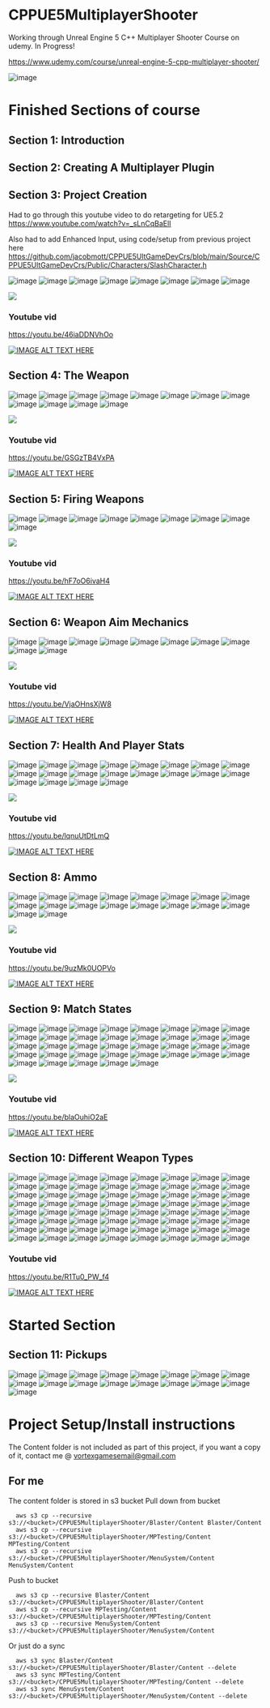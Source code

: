 # CPPUE5MultiplayerShooter



Working through Unreal Engine 5 C++ Multiplayer Shooter Course on udemy. In Progress!

https://www.udemy.com/course/unreal-engine-5-cpp-multiplayer-shooter/

![image](https://media.githubusercontent.com/media/jacobmott/CPPUE5MultiplayerShooter/main/Screenshots/UnrealEngine5C%2B%2BMultiplayerShooterUdemy.png)


# Finished Sections of course

## Section 1: Introduction

## Section 2: Creating A Multiplayer Plugin

## Section 3: Project Creation

Had to go through this youtube video to do retargeting for UE5.2
https://www.youtube.com/watch?v=_sLnCqBaElI

Also had to add Enhanced Input, using code/setup from previous project here
https://github.com/jacobmott/CPPUE5UltGameDevCrs/blob/main/Source/CPPUE5UltGameDevCrs/Public/Characters/SlashCharacter.h

![image](https://media.githubusercontent.com/media/jacobmott/CPPUE5MultiplayerShooter/main/Screenshots/CPPUE5MultiplayerShooter-Section1-3_1.png)
![image](https://media.githubusercontent.com/media/jacobmott/CPPUE5MultiplayerShooter/main/Screenshots/CPPUE5MultiplayerShooter-Section1-3_2.png)
![image](https://media.githubusercontent.com/media/jacobmott/CPPUE5MultiplayerShooter/main/Screenshots/CPPUE5MultiplayerShooter-Section1-3_3.png)
![image](https://media.githubusercontent.com/media/jacobmott/CPPUE5MultiplayerShooter/main/Screenshots/CPPUE5MultiplayerShooter-Section1-3_4.png)
![image](https://media.githubusercontent.com/media/jacobmott/CPPUE5MultiplayerShooter/main/Screenshots/CPPUE5MultiplayerShooter-Section1-3_5.png)
![image](https://media.githubusercontent.com/media/jacobmott/CPPUE5MultiplayerShooter/main/Screenshots/CPPUE5MultiplayerShooter-Section1-3_6.png)
![image](https://media.githubusercontent.com/media/jacobmott/CPPUE5MultiplayerShooter/main/Screenshots/CPPUE5MultiplayerShooter-Section1-3_7.png)
![image](https://media.githubusercontent.com/media/jacobmott/CPPUE5MultiplayerShooter/main/Screenshots/CPPUE5MultiplayerShooter-Section1-3_8.png)


![](https://media.githubusercontent.com/media/jacobmott/CPPUE5MultiplayerShooter/main/Screenshots/CPPUE5MultiplayerShooter-Section1-3.gif)


### Youtube vid

https://youtu.be/46iaDDNVhOo

[![IMAGE ALT TEXT HERE](https://img.youtube.com/vi/46iaDDNVhOo/0.jpg)](https://youtu.be/46iaDDNVhOo)


## Section 4: The Weapon

![image](https://media.githubusercontent.com/media/jacobmott/CPPUE5MultiplayerShooter/main/Screenshots/Sec4TheWeapon1.png)
![image](https://media.githubusercontent.com/media/jacobmott/CPPUE5MultiplayerShooter/main/Screenshots/Sec4TheWeapon2.png)
![image](https://media.githubusercontent.com/media/jacobmott/CPPUE5MultiplayerShooter/main/Screenshots/Sec4TheWeapon3.png)
![image](https://media.githubusercontent.com/media/jacobmott/CPPUE5MultiplayerShooter/main/Screenshots/Sec4TheWeapon4.png)
![image](https://media.githubusercontent.com/media/jacobmott/CPPUE5MultiplayerShooter/main/Screenshots/Sec4TheWeapon5.png)
![image](https://media.githubusercontent.com/media/jacobmott/CPPUE5MultiplayerShooter/main/Screenshots/Sec4TheWeapon6.png)
![image](https://media.githubusercontent.com/media/jacobmott/CPPUE5MultiplayerShooter/main/Screenshots/Sec4TheWeapon7.png)
![image](https://media.githubusercontent.com/media/jacobmott/CPPUE5MultiplayerShooter/main/Screenshots/Sec4TheWeapon8.png)
![image](https://media.githubusercontent.com/media/jacobmott/CPPUE5MultiplayerShooter/main/Screenshots/Sec4TheWeapon9.png)
![image](https://media.githubusercontent.com/media/jacobmott/CPPUE5MultiplayerShooter/main/Screenshots/Sec4TheWeapon10.png)
![image](https://media.githubusercontent.com/media/jacobmott/CPPUE5MultiplayerShooter/main/Screenshots/Sec4TheWeapon11.png)
![image](https://media.githubusercontent.com/media/jacobmott/CPPUE5MultiplayerShooter/main/Screenshots/Sec4TheWeapon12.png)


![](https://media.githubusercontent.com/media/jacobmott/CPPUE5MultiplayerShooter/main/Screenshots/Sec4TheWeapon.gif)


### Youtube vid

https://youtu.be/GSGzTB4VxPA

[![IMAGE ALT TEXT HERE](https://img.youtube.com/vi/GSGzTB4VxPA/0.jpg)](https://youtu.be/GSGzTB4VxPA)


## Section 5: Firing Weapons

![image](https://media.githubusercontent.com/media/jacobmott/CPPUE5MultiplayerShooter/main/Screenshots/FiringWeapons1.png)
![image](https://media.githubusercontent.com/media/jacobmott/CPPUE5MultiplayerShooter/main/Screenshots/FiringWeapons2.png)
![image](https://media.githubusercontent.com/media/jacobmott/CPPUE5MultiplayerShooter/main/Screenshots/FiringWeapons3.png)
![image](https://media.githubusercontent.com/media/jacobmott/CPPUE5MultiplayerShooter/main/Screenshots/FiringWeapons4.png)
![image](https://media.githubusercontent.com/media/jacobmott/CPPUE5MultiplayerShooter/main/Screenshots/FiringWeapons5.png)
![image](https://media.githubusercontent.com/media/jacobmott/CPPUE5MultiplayerShooter/main/Screenshots/FiringWeapons6.png)
![image](https://media.githubusercontent.com/media/jacobmott/CPPUE5MultiplayerShooter/main/Screenshots/FiringWeapons7.png)
![image](https://media.githubusercontent.com/media/jacobmott/CPPUE5MultiplayerShooter/main/Screenshots/FiringWeapons8.png)
![image](https://media.githubusercontent.com/media/jacobmott/CPPUE5MultiplayerShooter/main/Screenshots/FiringWeapons9.png)


![](https://media.githubusercontent.com/media/jacobmott/CPPUE5MultiplayerShooter/main/Screenshots/FiringWeapons.gif)


### Youtube vid

https://youtu.be/hF7oO6ivaH4

[![IMAGE ALT TEXT HERE](https://img.youtube.com/vi/hF7oO6ivaH4/0.jpg)](https://youtu.be/hF7oO6ivaH4)


## Section 6: Weapon Aim Mechanics

![image](https://media.githubusercontent.com/media/jacobmott/CPPUE5MultiplayerShooter/main/Screenshots/WeaponAimMechanics1.png)
![image](https://media.githubusercontent.com/media/jacobmott/CPPUE5MultiplayerShooter/main/Screenshots/WeaponAimMechanics2.png)
![image](https://media.githubusercontent.com/media/jacobmott/CPPUE5MultiplayerShooter/main/Screenshots/WeaponAimMechanics3.png)
![image](https://media.githubusercontent.com/media/jacobmott/CPPUE5MultiplayerShooter/main/Screenshots/WeaponAimMechanics4.png)
![image](https://media.githubusercontent.com/media/jacobmott/CPPUE5MultiplayerShooter/main/Screenshots/WeaponAimMechanics5.png)
![image](https://media.githubusercontent.com/media/jacobmott/CPPUE5MultiplayerShooter/main/Screenshots/WeaponAimMechanics6.png)
![image](https://media.githubusercontent.com/media/jacobmott/CPPUE5MultiplayerShooter/main/Screenshots/WeaponAimMechanics7.png)
![image](https://media.githubusercontent.com/media/jacobmott/CPPUE5MultiplayerShooter/main/Screenshots/WeaponAimMechanics8.png)
![image](https://media.githubusercontent.com/media/jacobmott/CPPUE5MultiplayerShooter/main/Screenshots/WeaponAimMechanics10.png)
![image](https://media.githubusercontent.com/media/jacobmott/CPPUE5MultiplayerShooter/main/Screenshots/WeaponAimMechanics11.png)

![](https://media.githubusercontent.com/media/jacobmott/CPPUE5MultiplayerShooter/main/Screenshots/WeaponAimMechanics1.gif)


### Youtube vid

https://youtu.be/VjaOHnsXjW8

[![IMAGE ALT TEXT HERE](https://img.youtube.com/vi/VjaOHnsXjW8/0.jpg)](https://youtu.be/VjaOHnsXjW8)


## Section 7: Health And Player Stats

![image](https://media.githubusercontent.com/media/jacobmott/CPPUE5MultiplayerShooter/main/Screenshots/HealthAndPlayerStats1.png)
![image](https://media.githubusercontent.com/media/jacobmott/CPPUE5MultiplayerShooter/main/Screenshots/HealthAndPlayerStats2.png)
![image](https://media.githubusercontent.com/media/jacobmott/CPPUE5MultiplayerShooter/main/Screenshots/HealthAndPlayerStats3.png)
![image](https://media.githubusercontent.com/media/jacobmott/CPPUE5MultiplayerShooter/main/Screenshots/HealthAndPlayerStats4.png)
![image](https://media.githubusercontent.com/media/jacobmott/CPPUE5MultiplayerShooter/main/Screenshots/HealthAndPlayerStats5.png)
![image](https://media.githubusercontent.com/media/jacobmott/CPPUE5MultiplayerShooter/main/Screenshots/HealthAndPlayerStats6.png)
![image](https://media.githubusercontent.com/media/jacobmott/CPPUE5MultiplayerShooter/main/Screenshots/HealthAndPlayerStats7.png)
![image](https://media.githubusercontent.com/media/jacobmott/CPPUE5MultiplayerShooter/main/Screenshots/HealthAndPlayerStats8.png)
![image](https://media.githubusercontent.com/media/jacobmott/CPPUE5MultiplayerShooter/main/Screenshots/HealthAndPlayerStats9.png)
![image](https://media.githubusercontent.com/media/jacobmott/CPPUE5MultiplayerShooter/main/Screenshots/HealthAndPlayerStats10.png)
![image](https://media.githubusercontent.com/media/jacobmott/CPPUE5MultiplayerShooter/main/Screenshots/HealthAndPlayerStats11.png)
![image](https://media.githubusercontent.com/media/jacobmott/CPPUE5MultiplayerShooter/main/Screenshots/HealthAndPlayerStats12.png)
![image](https://media.githubusercontent.com/media/jacobmott/CPPUE5MultiplayerShooter/main/Screenshots/HealthAndPlayerStats13.png)
![image](https://media.githubusercontent.com/media/jacobmott/CPPUE5MultiplayerShooter/main/Screenshots/HealthAndPlayerStats14.png)
![image](https://media.githubusercontent.com/media/jacobmott/CPPUE5MultiplayerShooter/main/Screenshots/HealthAndPlayerStats15.png)
![image](https://media.githubusercontent.com/media/jacobmott/CPPUE5MultiplayerShooter/main/Screenshots/HealthAndPlayerStats16.png)
![image](https://media.githubusercontent.com/media/jacobmott/CPPUE5MultiplayerShooter/main/Screenshots/HealthAndPlayerStats17.png)
![image](https://media.githubusercontent.com/media/jacobmott/CPPUE5MultiplayerShooter/main/Screenshots/HealthAndPlayerStats18.png)
![image](https://media.githubusercontent.com/media/jacobmott/CPPUE5MultiplayerShooter/main/Screenshots/HealthAndPlayerStats19.png)
![image](https://media.githubusercontent.com/media/jacobmott/CPPUE5MultiplayerShooter/main/Screenshots/HealthAndPlayerStats20.png)

![](https://media.githubusercontent.com/media/jacobmott/CPPUE5MultiplayerShooter/main/Screenshots/HealthAndPlayerStats20.gif)


### Youtube vid

https://youtu.be/lqnuUtDtLmQ

[![IMAGE ALT TEXT HERE](https://img.youtube.com/vi/lqnuUtDtLmQ/0.jpg)](https://youtu.be/lqnuUtDtLmQ)


## Section 8: Ammo

![image](https://media.githubusercontent.com/media/jacobmott/CPPUE5MultiplayerShooter/main/Screenshots/Ammo1.png)
![image](https://media.githubusercontent.com/media/jacobmott/CPPUE5MultiplayerShooter/main/Screenshots/Ammo2.png)
![image](https://media.githubusercontent.com/media/jacobmott/CPPUE5MultiplayerShooter/main/Screenshots/Ammo3.png)
![image](https://media.githubusercontent.com/media/jacobmott/CPPUE5MultiplayerShooter/main/Screenshots/Ammo4.png)
![image](https://media.githubusercontent.com/media/jacobmott/CPPUE5MultiplayerShooter/main/Screenshots/Ammo5.png)
![image](https://media.githubusercontent.com/media/jacobmott/CPPUE5MultiplayerShooter/main/Screenshots/Ammo6.png)
![image](https://media.githubusercontent.com/media/jacobmott/CPPUE5MultiplayerShooter/main/Screenshots/Ammo7.png)
![image](https://media.githubusercontent.com/media/jacobmott/CPPUE5MultiplayerShooter/main/Screenshots/Ammo8.png)
![image](https://media.githubusercontent.com/media/jacobmott/CPPUE5MultiplayerShooter/main/Screenshots/Ammo9.png)
![image](https://media.githubusercontent.com/media/jacobmott/CPPUE5MultiplayerShooter/main/Screenshots/Ammo10.png)
![image](https://media.githubusercontent.com/media/jacobmott/CPPUE5MultiplayerShooter/main/Screenshots/Ammo11.png)
![image](https://media.githubusercontent.com/media/jacobmott/CPPUE5MultiplayerShooter/main/Screenshots/Ammo12.png)
![image](https://media.githubusercontent.com/media/jacobmott/CPPUE5MultiplayerShooter/main/Screenshots/Ammo13.png)
![image](https://media.githubusercontent.com/media/jacobmott/CPPUE5MultiplayerShooter/main/Screenshots/Ammo14.png)
![image](https://media.githubusercontent.com/media/jacobmott/CPPUE5MultiplayerShooter/main/Screenshots/Ammo15.png)
![image](https://media.githubusercontent.com/media/jacobmott/CPPUE5MultiplayerShooter/main/Screenshots/Ammo16.png)
![image](https://media.githubusercontent.com/media/jacobmott/CPPUE5MultiplayerShooter/main/Screenshots/Ammo18.png)
![image](https://media.githubusercontent.com/media/jacobmott/CPPUE5MultiplayerShooter/main/Screenshots/Ammo19.png)

![](https://media.githubusercontent.com/media/jacobmott/CPPUE5MultiplayerShooter/main/Screenshots/Ammo.gif)


### Youtube vid

https://youtu.be/9uzMk0UOPVo

[![IMAGE ALT TEXT HERE](https://img.youtube.com/vi/9uzMk0UOPVo/0.jpg)](https://youtu.be/9uzMk0UOPVo)


## Section 9: Match States


![image](https://media.githubusercontent.com/media/jacobmott/CPPUE5MultiplayerShooter/main/Screenshots/MatchStates1.png)
![image](https://media.githubusercontent.com/media/jacobmott/CPPUE5MultiplayerShooter/main/Screenshots/MatchStates2.png)
![image](https://media.githubusercontent.com/media/jacobmott/CPPUE5MultiplayerShooter/main/Screenshots/MatchStates3.png)
![image](https://media.githubusercontent.com/media/jacobmott/CPPUE5MultiplayerShooter/main/Screenshots/MatchStates4.png)
![image](https://media.githubusercontent.com/media/jacobmott/CPPUE5MultiplayerShooter/main/Screenshots/MatchStates5.png)
![image](https://media.githubusercontent.com/media/jacobmott/CPPUE5MultiplayerShooter/main/Screenshots/MatchStates6.png)
![image](https://media.githubusercontent.com/media/jacobmott/CPPUE5MultiplayerShooter/main/Screenshots/MatchStates7.png)
![image](https://media.githubusercontent.com/media/jacobmott/CPPUE5MultiplayerShooter/main/Screenshots/MatchStates8.png)
![image](https://media.githubusercontent.com/media/jacobmott/CPPUE5MultiplayerShooter/main/Screenshots/MatchStates9.png)
![image](https://media.githubusercontent.com/media/jacobmott/CPPUE5MultiplayerShooter/main/Screenshots/MatchStates10.png)
![image](https://media.githubusercontent.com/media/jacobmott/CPPUE5MultiplayerShooter/main/Screenshots/MatchStates11.png)
![image](https://media.githubusercontent.com/media/jacobmott/CPPUE5MultiplayerShooter/main/Screenshots/MatchStates12.png)
![image](https://media.githubusercontent.com/media/jacobmott/CPPUE5MultiplayerShooter/main/Screenshots/MatchStates13.png)
![image](https://media.githubusercontent.com/media/jacobmott/CPPUE5MultiplayerShooter/main/Screenshots/MatchStates14.png)
![image](https://media.githubusercontent.com/media/jacobmott/CPPUE5MultiplayerShooter/main/Screenshots/MatchStates15.png)
![image](https://media.githubusercontent.com/media/jacobmott/CPPUE5MultiplayerShooter/main/Screenshots/MatchStates16.png)
![image](https://media.githubusercontent.com/media/jacobmott/CPPUE5MultiplayerShooter/main/Screenshots/MatchStates17.png)
![image](https://media.githubusercontent.com/media/jacobmott/CPPUE5MultiplayerShooter/main/Screenshots/MatchStates18.png)
![image](https://media.githubusercontent.com/media/jacobmott/CPPUE5MultiplayerShooter/main/Screenshots/MatchStates19.png)
![image](https://media.githubusercontent.com/media/jacobmott/CPPUE5MultiplayerShooter/main/Screenshots/MatchStates20.png)
![image](https://media.githubusercontent.com/media/jacobmott/CPPUE5MultiplayerShooter/main/Screenshots/MatchStates21.png)
![image](https://media.githubusercontent.com/media/jacobmott/CPPUE5MultiplayerShooter/main/Screenshots/MatchStates22.png)
![image](https://media.githubusercontent.com/media/jacobmott/CPPUE5MultiplayerShooter/main/Screenshots/MatchStates23.png)
![image](https://media.githubusercontent.com/media/jacobmott/CPPUE5MultiplayerShooter/main/Screenshots/MatchStates24.png)
![image](https://media.githubusercontent.com/media/jacobmott/CPPUE5MultiplayerShooter/main/Screenshots/MatchStates25.png)
![image](https://media.githubusercontent.com/media/jacobmott/CPPUE5MultiplayerShooter/main/Screenshots/MatchStates26.png)
![image](https://media.githubusercontent.com/media/jacobmott/CPPUE5MultiplayerShooter/main/Screenshots/MatchStates27.png)
![image](https://media.githubusercontent.com/media/jacobmott/CPPUE5MultiplayerShooter/main/Screenshots/MatchStates28.png)
![image](https://media.githubusercontent.com/media/jacobmott/CPPUE5MultiplayerShooter/main/Screenshots/MatchStates29.png)
![image](https://media.githubusercontent.com/media/jacobmott/CPPUE5MultiplayerShooter/main/Screenshots/MatchStates30.png)
![image](https://media.githubusercontent.com/media/jacobmott/CPPUE5MultiplayerShooter/main/Screenshots/MatchStates31.png)
![image](https://media.githubusercontent.com/media/jacobmott/CPPUE5MultiplayerShooter/main/Screenshots/MatchStates32.png)
![image](https://media.githubusercontent.com/media/jacobmott/CPPUE5MultiplayerShooter/main/Screenshots/MatchStates34.png)
![image](https://media.githubusercontent.com/media/jacobmott/CPPUE5MultiplayerShooter/main/Screenshots/MatchStates35.png)
![image](https://media.githubusercontent.com/media/jacobmott/CPPUE5MultiplayerShooter/main/Screenshots/MatchStates36.png)
![image](https://media.githubusercontent.com/media/jacobmott/CPPUE5MultiplayerShooter/main/Screenshots/MatchStates37.png)
![image](https://media.githubusercontent.com/media/jacobmott/CPPUE5MultiplayerShooter/main/Screenshots/MatchStates38.png)

![](https://media.githubusercontent.com/media/jacobmott/CPPUE5MultiplayerShooter/main/Screenshots/MatchStates.gif)


### Youtube vid

https://youtu.be/blaOuhiO2aE

[![IMAGE ALT TEXT HERE](https://img.youtube.com/vi/blaOuhiO2aE/0.jpg)](https://youtu.be/blaOuhiO2aE)


## Section 10: Different Weapon Types

![image](https://media.githubusercontent.com/media/jacobmott/CPPUE5MultiplayerShooter/main/Screenshots/Section10DifferentWeaponTypes1.gif)
![image](https://media.githubusercontent.com/media/jacobmott/CPPUE5MultiplayerShooter/main/Screenshots/Section10DifferentWeaponTypes2.png)
![image](https://media.githubusercontent.com/media/jacobmott/CPPUE5MultiplayerShooter/main/Screenshots/Section10DifferentWeaponTypes3.png)
![image](https://media.githubusercontent.com/media/jacobmott/CPPUE5MultiplayerShooter/main/Screenshots/Section10DifferentWeaponTypes4.png)
![image](https://media.githubusercontent.com/media/jacobmott/CPPUE5MultiplayerShooter/main/Screenshots/Section10DifferentWeaponTypes5.png)
![image](https://media.githubusercontent.com/media/jacobmott/CPPUE5MultiplayerShooter/main/Screenshots/Section10DifferentWeaponTypes6.png)
![image](https://media.githubusercontent.com/media/jacobmott/CPPUE5MultiplayerShooter/main/Screenshots/Section10DifferentWeaponTypes7.png)
![image](https://media.githubusercontent.com/media/jacobmott/CPPUE5MultiplayerShooter/main/Screenshots/Section10DifferentWeaponTypes8.png)
![image](https://media.githubusercontent.com/media/jacobmott/CPPUE5MultiplayerShooter/main/Screenshots/Section10DifferentWeaponTypes9.png)
![image](https://media.githubusercontent.com/media/jacobmott/CPPUE5MultiplayerShooter/main/Screenshots/Section10DifferentWeaponTypes10.png)
![image](https://media.githubusercontent.com/media/jacobmott/CPPUE5MultiplayerShooter/main/Screenshots/Section10DifferentWeaponTypes11.png)
![image](https://media.githubusercontent.com/media/jacobmott/CPPUE5MultiplayerShooter/main/Screenshots/Section10DifferentWeaponTypes12.png)
![image](https://media.githubusercontent.com/media/jacobmott/CPPUE5MultiplayerShooter/main/Screenshots/Section10DifferentWeaponTypes13.gif)
![image](https://media.githubusercontent.com/media/jacobmott/CPPUE5MultiplayerShooter/main/Screenshots/Section10DifferentWeaponTypes13.png)
![image](https://media.githubusercontent.com/media/jacobmott/CPPUE5MultiplayerShooter/main/Screenshots/Section10DifferentWeaponTypes14.gif)
![image](https://media.githubusercontent.com/media/jacobmott/CPPUE5MultiplayerShooter/main/Screenshots/Section10DifferentWeaponTypes14.png)
![image](https://media.githubusercontent.com/media/jacobmott/CPPUE5MultiplayerShooter/main/Screenshots/Section10DifferentWeaponTypes15.gif)
![image](https://media.githubusercontent.com/media/jacobmott/CPPUE5MultiplayerShooter/main/Screenshots/Section10DifferentWeaponTypes15.png)
![image](https://media.githubusercontent.com/media/jacobmott/CPPUE5MultiplayerShooter/main/Screenshots/Section10DifferentWeaponTypes16.gif)
![image](https://media.githubusercontent.com/media/jacobmott/CPPUE5MultiplayerShooter/main/Screenshots/Section10DifferentWeaponTypes16.png)
![image](https://media.githubusercontent.com/media/jacobmott/CPPUE5MultiplayerShooter/main/Screenshots/Section10DifferentWeaponTypes17.gif)
![image](https://media.githubusercontent.com/media/jacobmott/CPPUE5MultiplayerShooter/main/Screenshots/Section10DifferentWeaponTypes17.png)
![image](https://media.githubusercontent.com/media/jacobmott/CPPUE5MultiplayerShooter/main/Screenshots/Section10DifferentWeaponTypes18.gif)
![image](https://media.githubusercontent.com/media/jacobmott/CPPUE5MultiplayerShooter/main/Screenshots/Section10DifferentWeaponTypes18.png)
![image](https://media.githubusercontent.com/media/jacobmott/CPPUE5MultiplayerShooter/main/Screenshots/Section10DifferentWeaponTypes19.gif)
![image](https://media.githubusercontent.com/media/jacobmott/CPPUE5MultiplayerShooter/main/Screenshots/Section10DifferentWeaponTypes19.png)
![image](https://media.githubusercontent.com/media/jacobmott/CPPUE5MultiplayerShooter/main/Screenshots/Section10DifferentWeaponTypes20.gif)
![image](https://media.githubusercontent.com/media/jacobmott/CPPUE5MultiplayerShooter/main/Screenshots/Section10DifferentWeaponTypes21.gif)
![image](https://media.githubusercontent.com/media/jacobmott/CPPUE5MultiplayerShooter/main/Screenshots/Section10DifferentWeaponTypes20.png)
![image](https://media.githubusercontent.com/media/jacobmott/CPPUE5MultiplayerShooter/main/Screenshots/Section10DifferentWeaponTypes21.png)
![image](https://media.githubusercontent.com/media/jacobmott/CPPUE5MultiplayerShooter/main/Screenshots/Section10DifferentWeaponTypes22.gif)
![image](https://media.githubusercontent.com/media/jacobmott/CPPUE5MultiplayerShooter/main/Screenshots/Section10DifferentWeaponTypes22.png)
![image](https://media.githubusercontent.com/media/jacobmott/CPPUE5MultiplayerShooter/main/Screenshots/Section10DifferentWeaponTypes23.png)
![image](https://media.githubusercontent.com/media/jacobmott/CPPUE5MultiplayerShooter/main/Screenshots/Section10DifferentWeaponTypes24.png)
![image](https://media.githubusercontent.com/media/jacobmott/CPPUE5MultiplayerShooter/main/Screenshots/Section10DifferentWeaponTypes25.png)
![image](https://media.githubusercontent.com/media/jacobmott/CPPUE5MultiplayerShooter/main/Screenshots/Section10DifferentWeaponTypes26.png)
![image](https://media.githubusercontent.com/media/jacobmott/CPPUE5MultiplayerShooter/main/Screenshots/Section10DifferentWeaponTypes27.png)
![image](https://media.githubusercontent.com/media/jacobmott/CPPUE5MultiplayerShooter/main/Screenshots/Section10DifferentWeaponTypes28.gif)
![image](https://media.githubusercontent.com/media/jacobmott/CPPUE5MultiplayerShooter/main/Screenshots/Section10DifferentWeaponTypes28.png)
![image](https://media.githubusercontent.com/media/jacobmott/CPPUE5MultiplayerShooter/main/Screenshots/Section10DifferentWeaponTypes29.png)
![image](https://media.githubusercontent.com/media/jacobmott/CPPUE5MultiplayerShooter/main/Screenshots/Section10DifferentWeaponTypes30.png)
![image](https://media.githubusercontent.com/media/jacobmott/CPPUE5MultiplayerShooter/main/Screenshots/Section10DifferentWeaponTypes31.png)
![image](https://media.githubusercontent.com/media/jacobmott/CPPUE5MultiplayerShooter/main/Screenshots/Section10DifferentWeaponTypes32.png)
![image](https://media.githubusercontent.com/media/jacobmott/CPPUE5MultiplayerShooter/main/Screenshots/Section10DifferentWeaponTypes33.gif)
![image](https://media.githubusercontent.com/media/jacobmott/CPPUE5MultiplayerShooter/main/Screenshots/Section10DifferentWeaponTypes33.png)
![image](https://media.githubusercontent.com/media/jacobmott/CPPUE5MultiplayerShooter/main/Screenshots/Section10DifferentWeaponTypes34.png)
![image](https://media.githubusercontent.com/media/jacobmott/CPPUE5MultiplayerShooter/main/Screenshots/Section10DifferentWeaponTypes35.png)
![image](https://media.githubusercontent.com/media/jacobmott/CPPUE5MultiplayerShooter/main/Screenshots/Section10DifferentWeaponTypes36.png)
![image](https://media.githubusercontent.com/media/jacobmott/CPPUE5MultiplayerShooter/main/Screenshots/Section10DifferentWeaponTypes37.gif)
![image](https://media.githubusercontent.com/media/jacobmott/CPPUE5MultiplayerShooter/main/Screenshots/Section10DifferentWeaponTypes37.png)
![image](https://media.githubusercontent.com/media/jacobmott/CPPUE5MultiplayerShooter/main/Screenshots/Section10DifferentWeaponTypes38.png)
![image](https://media.githubusercontent.com/media/jacobmott/CPPUE5MultiplayerShooter/main/Screenshots/Section10DifferentWeaponTypes39.png)
![image](https://media.githubusercontent.com/media/jacobmott/CPPUE5MultiplayerShooter/main/Screenshots/Section10DifferentWeaponTypes40.png)
![image](https://media.githubusercontent.com/media/jacobmott/CPPUE5MultiplayerShooter/main/Screenshots/Section10DifferentWeaponTypes41.png)
![image](https://media.githubusercontent.com/media/jacobmott/CPPUE5MultiplayerShooter/main/Screenshots/Section10DifferentWeaponTypes42.png)
![image](https://media.githubusercontent.com/media/jacobmott/CPPUE5MultiplayerShooter/main/Screenshots/Section10DifferentWeaponTypes43.png)
![image](https://media.githubusercontent.com/media/jacobmott/CPPUE5MultiplayerShooter/main/Screenshots/Section10DifferentWeaponTypes44.png)
![image](https://media.githubusercontent.com/media/jacobmott/CPPUE5MultiplayerShooter/main/Screenshots/Section10DifferentWeaponTypes45.png)
![image](https://media.githubusercontent.com/media/jacobmott/CPPUE5MultiplayerShooter/main/Screenshots/Section10DifferentWeaponTypes46.png)
![image](https://media.githubusercontent.com/media/jacobmott/CPPUE5MultiplayerShooter/main/Screenshots/Section10DifferentWeaponTypes47.png)
![image](https://media.githubusercontent.com/media/jacobmott/CPPUE5MultiplayerShooter/main/Screenshots/Section10DifferentWeaponTypes48.png)
![image](https://media.githubusercontent.com/media/jacobmott/CPPUE5MultiplayerShooter/main/Screenshots/Section10DifferentWeaponTypes49.png)
![image](https://media.githubusercontent.com/media/jacobmott/CPPUE5MultiplayerShooter/main/Screenshots/Section10DifferentWeaponTypes50.png)
![image](https://media.githubusercontent.com/media/jacobmott/CPPUE5MultiplayerShooter/main/Screenshots/Section10DifferentWeaponTypes51.png)


### Youtube vid

https://youtu.be/R1Tu0_PW_f4

[![IMAGE ALT TEXT HERE](https://img.youtube.com/vi/R1Tu0_PW_f4/0.jpg)](https://youtu.be/R1Tu0_PW_f4)


# Started Section

## Section 11: Pickups

![image](https://media.githubusercontent.com/media/jacobmott/CPPUE5MultiplayerShooter/main/Screenshots/Section11Pickups1.png)
![image](https://media.githubusercontent.com/media/jacobmott/CPPUE5MultiplayerShooter/main/Screenshots/Section11Pickups2.png)
![image](https://media.githubusercontent.com/media/jacobmott/CPPUE5MultiplayerShooter/main/Screenshots/Section11Pickups3.png)
![image](https://media.githubusercontent.com/media/jacobmott/CPPUE5MultiplayerShooter/main/Screenshots/Section11Pickups4.png)
![image](https://media.githubusercontent.com/media/jacobmott/CPPUE5MultiplayerShooter/main/Screenshots/Section11Pickups5.png)
![image](https://media.githubusercontent.com/media/jacobmott/CPPUE5MultiplayerShooter/main/Screenshots/Section11Pickups6.png)
![image](https://media.githubusercontent.com/media/jacobmott/CPPUE5MultiplayerShooter/main/Screenshots/Section11Pickups7.png)
![image](https://media.githubusercontent.com/media/jacobmott/CPPUE5MultiplayerShooter/main/Screenshots/Section11Pickups8.png)
![image](https://media.githubusercontent.com/media/jacobmott/CPPUE5MultiplayerShooter/main/Screenshots/Section11Pickups9.png)
![image](https://media.githubusercontent.com/media/jacobmott/CPPUE5MultiplayerShooter/main/Screenshots/Section11Pickups10.png)
![image](https://media.githubusercontent.com/media/jacobmott/CPPUE5MultiplayerShooter/main/Screenshots/Section11Pickups11.png)
![image](https://media.githubusercontent.com/media/jacobmott/CPPUE5MultiplayerShooter/main/Screenshots/Section11Pickups12.png)
![image](https://media.githubusercontent.com/media/jacobmott/CPPUE5MultiplayerShooter/main/Screenshots/Section11Pickups13.png)
![image](https://media.githubusercontent.com/media/jacobmott/CPPUE5MultiplayerShooter/main/Screenshots/Section11Pickups14.png)
![image](https://media.githubusercontent.com/media/jacobmott/CPPUE5MultiplayerShooter/main/Screenshots/Section11Pickups15.png)
![image](https://media.githubusercontent.com/media/jacobmott/CPPUE5MultiplayerShooter/main/Screenshots/Section11Pickups16.gif)
![image](https://media.githubusercontent.com/media/jacobmott/CPPUE5MultiplayerShooter/main/Screenshots/Section11Pickups16.png)


# Project Setup/Install instructions
The Content folder is not included as part of this project, if you want a copy of it, contact me @ vortexgamesemail@gmail.com


## For me
The content folder is stored in s3 bucket
Pull down from bucket
```
  aws s3 cp --recursive s3://<bucket>/CPPUE5MultiplayerShooter/Blaster/Content Blaster/Content
  aws s3 cp --recursive s3://<bucket>/CPPUE5MultiplayerShooter/MPTesting/Content MPTesting/Content
  aws s3 cp --recursive s3://<bucket>/CPPUE5MultiplayerShooter/MenuSystem/Content MenuSystem/Content
```

Push to bucket
```
  aws s3 cp --recursive Blaster/Content s3://<bucket>/CPPUE5MultiplayerShooter/Blaster/Content
  aws s3 cp --recursive MPTesting/Content s3://<bucket>/CPPUE5MultiplayerShooter/MPTesting/Content
  aws s3 cp --recursive MenuSystem/Content s3://<bucket>/CPPUE5MultiplayerShooter/MenuSystem/Content
```

Or just do a sync
```
  aws s3 sync Blaster/Content s3://<bucket>/CPPUE5MultiplayerShooter/Blaster/Content --delete
  aws s3 sync MPTesting/Content s3://<bucket>/CPPUE5MultiplayerShooter/MPTesting/Content --delete
  aws s3 sync MenuSystem/Content s3://<bucket>/CPPUE5MultiplayerShooter/MenuSystem/Content --delete
```


